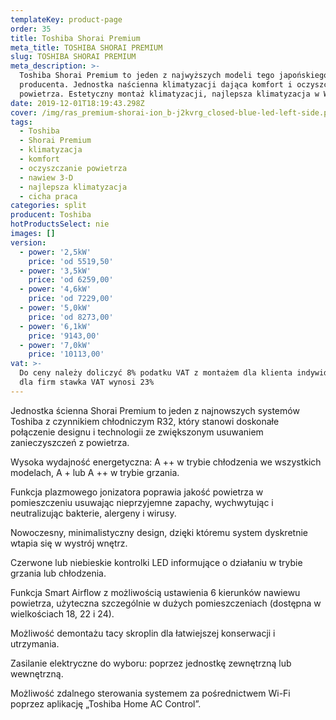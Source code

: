 ```yaml
---
templateKey: product-page
order: 35
title: Toshiba Shorai Premium
meta_title: TOSHIBA SHORAI PREMIUM
slug: TOSHIBA SHORAI PREMIUM
meta_description: >-
  Toshiba Shorai Premium to jeden z najwyższych modeli tego japońskiego
  producenta. Jednostka naścienna klimatyzacji dająca komfort i oczyszczanie
  powietrza. Estetyczny montaż klimatyzacji, najlepsza klimatyzacja w Warszawie.
date: 2019-12-01T18:19:43.298Z
cover: /img/ras_premium-shorai-ion_b-j2kvrg_closed-blue-led-left-side.png
tags:
  - Toshiba
  - Shorai Premium
  - klimatyzacja
  - komfort
  - oczyszczanie powietrza
  - nawiew 3-D
  - najlepsza klimatyzacja
  - cicha praca
categories: split
producent: Toshiba
hotProductsSelect: nie
images: []
version:
  - power: '2,5kW'
    price: 'od 5519,50'
  - power: '3,5kW'
    price: 'od 6259,00'
  - power: '4,6kW'
    price: 'od 7229,00'
  - power: '5,0kW'
    price: 'od 8273,00'
  - power: '6,1kW'
    price: '9143,00'
  - power: '7,0kW'
    price: '10113,00'
vat: >-
  Do ceny należy doliczyć 8% podatku VAT z montażem dla klienta indywidualnego,
  dla firm stawka VAT wynosi 23%
---
```

Jednostka ścienna Shorai Premium to  jeden z najnowszych systemów Toshiba  z czynnikiem chłodniczym R32, który stanowi doskonałe połączenie designu i technologii ze zwiększonym usuwaniem zanieczyszczeń z powietrza.

Wysoka wydajność energetyczna: A ++ w trybie chłodzenia we wszystkich modelach, A + lub A ++ w trybie grzania.

Funkcja plazmowego jonizatora poprawia jakość powietrza w pomieszczeniu usuwając nieprzyjemne zapachy, wychwytując i neutralizując bakterie, alergeny i wirusy.

Nowoczesny, minimalistyczny design, dzięki któremu system dyskretnie wtapia się w wystrój wnętrz.

Czerwone lub niebieskie kontrolki LED informujące o działaniu w trybie grzania lub chłodzenia.

Funkcja Smart Airflow z możliwością ustawienia 6 kierunków nawiewu powietrza, użyteczna szczególnie w dużych pomieszczeniach (dostępna w wielkościach 18, 22 i 24).

Możliwość demontażu tacy skroplin dla łatwiejszej konserwacji i utrzymania.

Zasilanie elektryczne do wyboru: poprzez jednostkę zewnętrzną lub wewnętrzną.

Możliwość zdalnego sterowania systemem za pośrednictwem Wi-Fi poprzez aplikację „Toshiba Home AC Control”.
